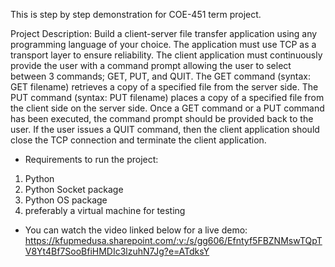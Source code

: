 
This is step by step demonstration for COE-451 term project.

Project Description:
Build a client-server file transfer application using any programming language of your choice. The
application must use TCP as a transport layer to ensure reliability. The client application must
continuously provide the user with a command prompt allowing the user to select between 3 commands;
GET, PUT, and QUIT. The GET command (syntax: GET filename) retrieves a copy of a specified file
from the server side. The PUT command (syntax: PUT filename) places a copy of a specified file from the
client side on the server side. Once a GET command or a PUT command has been executed, the command
prompt should be provided back to the user. If the user issues a QUIT command, then the client
application should close the TCP connection and terminate the client application.

* Requirements to run the project:
1. Python
2. Python Socket package
3. Python OS package
4. preferably a virtual machine for testing

* You can watch the video linked below for a live demo:
    https://kfupmedusa.sharepoint.com/:v:/s/gg606/Efntyf5FBZNMswTQpTV8Yt4Bf7SooBfiHMDIc3lzuhN7Jg?e=ATdksY